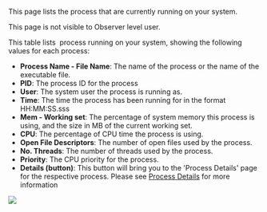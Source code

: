 

This page lists the process that are currently running on your system.

This page is not visible to Observer level user.

This table lists  process running on your system, showing the following
values for each process:

* **Process Name - File Name**: The name of the process or the name of
    the executable file.
* **PID**: The process ID for the process
* **User**: The system user the process is running as.
* **Time**: The time the process has been running for in the format
    HH:MM:SS.sss
* **Mem - Working set**: The percentage of system memory this process
    is using, and the size in MB of the current working set.
* **CPU**: The percentage of CPU time the process is using.
* **Open File Descriptors**: The number of open files used by the
    process.
* **No. Threads**: The number of threads used by the process.
* **Priority**: The CPU priority for the process.
* **Details (button)**: This button will bring you to the 'Process
    Details' page for the respective process. Please see [Process
    Details](Process-Details.md) for more information

![](/attachments/245554768/245554774.png)
